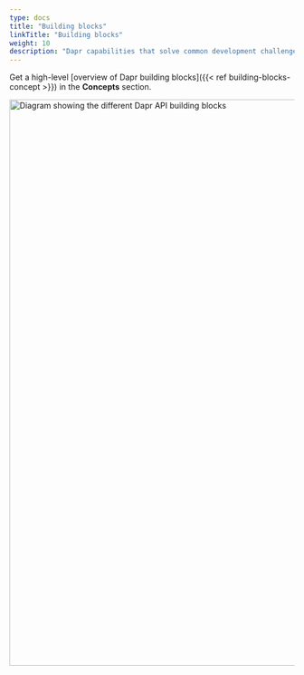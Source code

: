 ```yaml
---
type: docs
title: "Building blocks"
linkTitle: "Building blocks"
weight: 10
description: "Dapr capabilities that solve common development challenges for distributed applications"
---
```


Get a high-level [overview of Dapr building blocks]({{< ref building-blocks-concept >}}) in the **Concepts** section.

<img src="/images/buildingblocks-overview.png" alt="Diagram showing the different Dapr API building blocks" width=1000>

